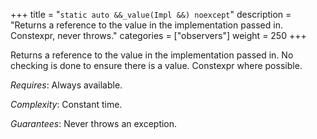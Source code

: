 +++
title = "`static auto &&_value(Impl &&) noexcept`"
description = "Returns a reference to the value in the implementation passed in. Constexpr, never throws."
categories = ["observers"]
weight = 250
+++

Returns a reference to the value in the implementation passed in. No checking is done to ensure there is a value. Constexpr where possible.

*Requires*: Always available.

*Complexity*: Constant time.

*Guarantees*: Never throws an exception.

